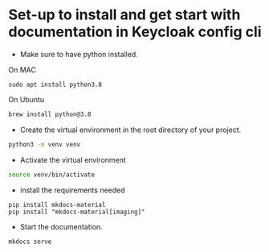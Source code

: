 # Set-up to install and get start with documentation in Keycloak config cli

- Make sure to have python installed.

On MAC
```
sudo apt install python3.8
```

On Ubuntu
```Bash
brew install python@3.8
```

- Create the virtual environment in the root directory of your project.
```Bash
python3 -m venv venv
```

- Activate the virtual environment
```Bash
source venv/bin/activate
```

- install the requirements needed
```
pip install mkdocs-material
pip install "mkdocs-material[imaging]"
```

- Start the documentation.
```Bash
mkdocs serve
```